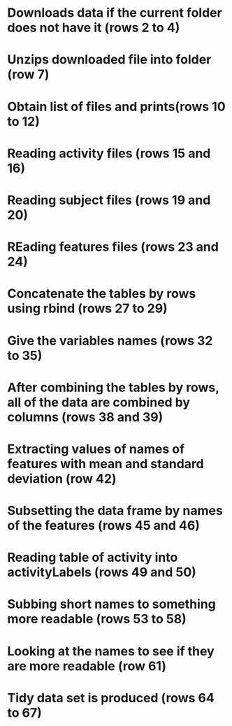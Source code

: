 # Downloads data if the current folder does not have it (rows 2 to 4)

# Unzips downloaded file into folder (row 7)

# Obtain list of files and prints(rows 10 to 12)

# Reading activity files (rows 15 and 16)

# Reading subject files (rows 19 and 20)

# REading features files (rows 23 and 24)

# Concatenate the tables by rows using rbind (rows 27 to 29)

# Give the variables names (rows 32 to 35)

# After combining the tables by rows, all of the data are combined by columns (rows 38 and 39)

# Extracting values of names of features with mean and standard deviation (row 42)

# Subsetting the data frame by names of the features (rows 45 and 46)

# Reading table of activity into activityLabels (rows 49 and 50)

# Subbing short names to something more readable (rows 53 to 58) 
                                              
# Looking at the names to see if they are more readable (row 61)

# Tidy data set is produced (rows 64 to 67)

